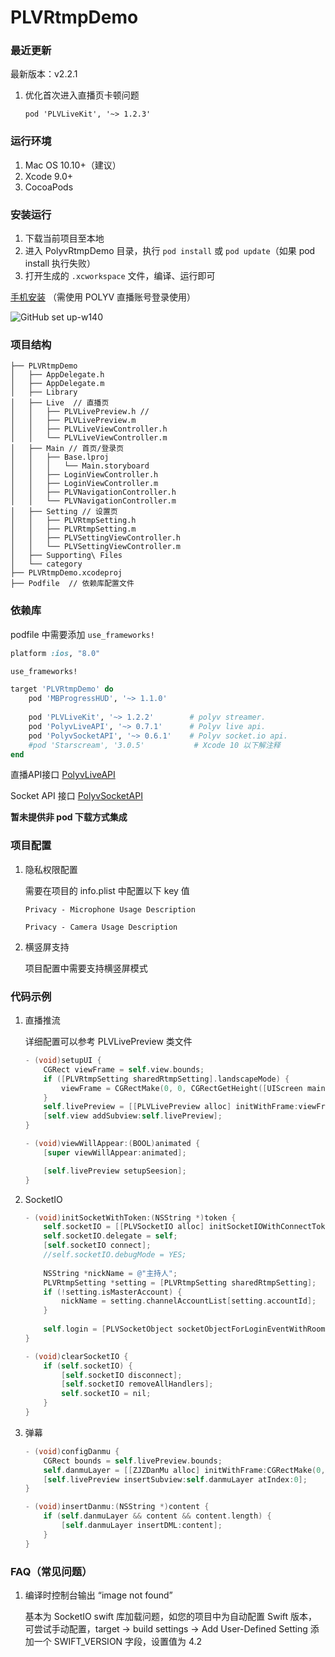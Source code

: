 # PLVRtmpDemo

### 最近更新 

最新版本：v2.2.1

1. 优化首次进入直播页卡顿问题

    `pod 'PLVLiveKit', '~> 1.2.3'`

   

### 运行环境

1. Mac OS 10.10+（建议）
2. Xcode 9.0+
3. CocoaPods



### 安装运行

1. 下载当前项目至本地
2. 进入 PolyvRtmpDemo 目录，执行 `pod install` 或 `pod update`（如果 pod install 执行失败）
3. 打开生成的 `.xcworkspace` 文件，编译、运行即可



[手机安装](https://www.pgyer.com/VN0u) （需使用 POLYV 直播账号登录使用）

![GitHub set up-w140](https://static.pgyer.com/app/qrcode/VN0u)



### 项目结构

```
├── PLVRtmpDemo
│   ├── AppDelegate.h
│   ├── AppDelegate.m
│   ├── Library
│   ├── Live  // 直播页
│   │   ├── PLVLivePreview.h // 
│   │   ├── PLVLivePreview.m
│   │   ├── PLVLiveViewController.h
│   │   └── PLVLiveViewController.m
│   ├── Main // 首页/登录页
│   │   ├── Base.lproj
│   │   │   └── Main.storyboard
│   │   ├── LoginViewController.h
│   │   ├── LoginViewController.m
│   │   ├── PLVNavigationController.h
│   │   └── PLVNavigationController.m
│   ├── Setting // 设置页
│   │   ├── PLVRtmpSetting.h
│   │   ├── PLVRtmpSetting.m
│   │   ├── PLVSettingViewController.h
│   │   └── PLVSettingViewController.m
│   ├── Supporting\ Files
│   └── category
├── PLVRtmpDemo.xcodeproj
├── Podfile  // 依赖库配置文件
```



### 依赖库

podfile 中需要添加 `use_frameworks!`

```ruby
platform :ios, "8.0"

use_frameworks! 

target 'PLVRtmpDemo' do
    pod 'MBProgressHUD', '~> 1.1.0'
    
    pod 'PLVLiveKit', '~> 1.2.2'        # polyv streamer.
    pod 'PolyvLiveAPI', '~> 0.7.1'      # Polyv live api.
    pod 'PolyvSocketAPI', '~> 0.6.1'    # Polyv socket.io api.
    #pod 'Starscream', '3.0.5'           # Xcode 10 以下解注释
end
```

直播API接口 [PolyvLiveAPI](https://github.com/polyv/PolyvLiveAPI)

Socket API 接口 [PolyvSocketAPI](https://github.com/polyv/PolyvSocketAPI)

**暂未提供非 pod 下载方式集成**



### 项目配置

1. 隐私权限配置

   需要在项目的 info.plist 中配置以下 key 值

   `Privacy - Microphone Usage Description`

   `Privacy - Camera Usage Description`

2. 横竖屏支持

   项目配置中需要支持横竖屏模式



### 代码示例

1. 直播推流

   详细配置可以参考 PLVLivePreview 类文件

   ```objective-c
   - (void)setupUI {
       CGRect viewFrame = self.view.bounds;
       if ([PLVRtmpSetting sharedRtmpSetting].landscapeMode) {
           viewFrame = CGRectMake(0, 0, CGRectGetHeight([UIScreen mainScreen].bounds), CGRectGetWidth([UIScreen mainScreen].bounds));
       }
       self.livePreview = [[PLVLivePreview alloc] initWithFrame:viewFrame];
       [self.view addSubview:self.livePreview];
   }
   
   - (void)viewWillAppear:(BOOL)animated {
       [super viewWillAppear:animated];
   
       [self.livePreview setupSeesion];
   }
   ```

2. SocketIO

   ```objective-c
   - (void)initSocketWithToken:(NSString *)token {
       self.socketIO = [[PLVSocketIO alloc] initSocketIOWithConnectToken:token enableLog:NO];
       self.socketIO.delegate = self;
       [self.socketIO connect];
       //self.socketIO.debugMode = YES;
       
       NSString *nickName = @"主持人";
       PLVRtmpSetting *setting = [PLVRtmpSetting sharedRtmpSetting];
       if (!setting.isMasterAccount) {
           nickName = setting.channelAccountList[setting.accountId];
       }
       
       self.login = [PLVSocketObject socketObjectForLoginEventWithRoomId:self.channelId nickName:nickName avatar:nil userType:PLVSocketObjectUserTypeTeacher];
   }
   
   - (void)clearSocketIO {
       if (self.socketIO) {
           [self.socketIO disconnect];
           [self.socketIO removeAllHandlers];
           self.socketIO = nil;
       }
   }
   ```

3. 弹幕

   ```objective-c
   - (void)configDanmu {
       CGRect bounds = self.livePreview.bounds;
       self.danmuLayer = [[ZJZDanMu alloc] initWithFrame:CGRectMake(0, 20, bounds.size.width, bounds.size.height-20)];
       [self.livePreview insertSubview:self.danmuLayer atIndex:0];
   }
   
   - (void)insertDanmu:(NSString *)content {
       if (self.danmuLayer && content && content.length) {
           [self.danmuLayer insertDML:content];
       }
   }
   ```

   

### FAQ（常见问题）

1. 编译时控制台输出 “image not found”

   基本为 SocketIO swift 库加载问题，如您的项目中为自动配置 Swift 版本，可尝试手动配置，target -> build settings -> Add User-Defined Setting 添加一个 SWIFT_VERSION 字段，设置值为 4.2